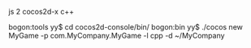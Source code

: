 js 2 cocos2d-x c++


bogon:tools yy$ cd cocos2d-console/bin/
bogon:bin yy$ ./cocos new MyGame -p com.MyCompany.MyGame -l cpp -d ~/MyCompany